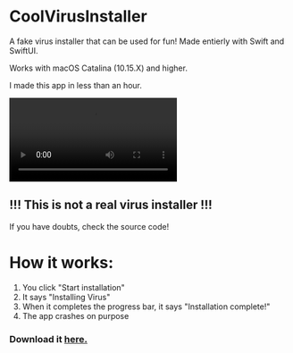 # CoolVirusInstaller
A fake virus installer that can be used for fun! Made entierly with Swift and SwiftUI.

Works with macOS Catalina (10.15.X) and higher.

I made this app in less than an hour.

![CoolVirusInstaller in action](https://github.com/savagegod22/CoolVirusInstaller/blob/main/FullSizeRender.mov)

## !!! This is not a real virus installer !!!
If you have doubts, check the source code!

# How it works:

1. You click "Start installation"
2. It says "Installing Virus"
3. When it completes the progress bar, it says "Installation complete!"
4. The app crashes on purpose

### Download it [here.](https://github.com/savagegod22/CoolVirusInstaller/releases/download/1.1/CoolVirusInstaller.1.1.dmg)
